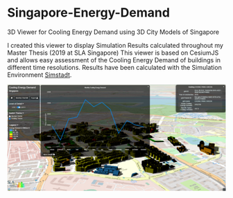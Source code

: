 # Singapore-Energy-Demand


3D Viewer for Cooling Energy Demand using 3D City Models of Singapore

I created this viewer to display Simulation Results calculated throughout my Master Thesis (2019 at SLA Singapore)
This viewer is based on CesiumJS and allows easy assessment of the Cooling Energy Demand of buildings in different time resolutions. Results have been calculated with the Simulation Environment [Simstadt](simstadt.eu).

![Screenshot UI](UI_CoolingEnergyDemand.png?raw=true "Title")

